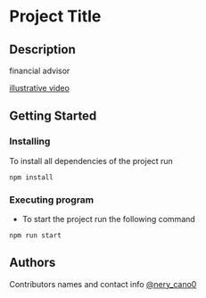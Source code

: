 # Project Title

## Description

financial advisor

[illustrative video](https://drive.google.com/file/d/1GKN_zL7xShZDr0b84B0d8dwJdAH9_5Yj/view?usp=sharing)

## Getting Started

### Installing

To install all dependencies of the project run

```
npm install
```

### Executing program

- To start the project run the following command

```
npm run start
```

## Authors

Contributors names and contact info
[@nery_cano0](https://twitter.com/nery_cano0)
